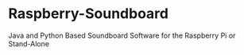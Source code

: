 # Raspberry-Soundboard
Java and Python Based Soundboard Software for the Raspberry Pi or Stand-Alone
